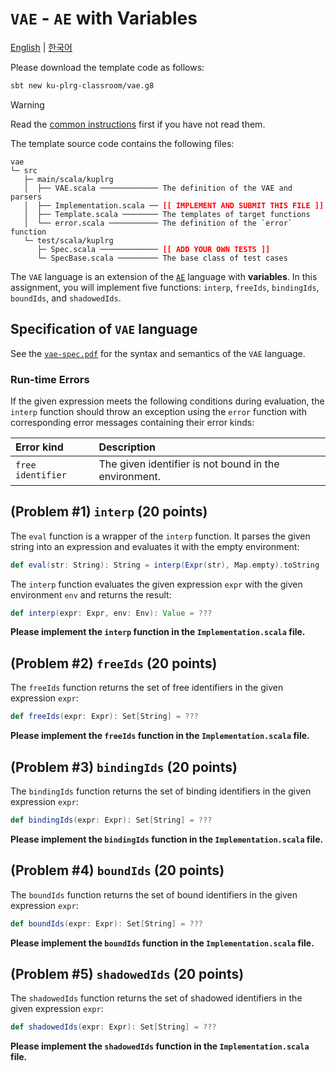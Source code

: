 # `VAE` - `AE` with Variables

[English](./README.md) | [한국어](./README.ko.md)

Please download the template code as follows:
```bash
sbt new ku-plrg-classroom/vae.g8
```

> [!WARNING]
>
> Read the [common instructions](https://github.com/ku-plrg-classroom/docs/blob/main/README.md) first if you have not read them.

The template source code contains the following files:
<pre><code>vae
└─ src
   ├─ main/scala/kuplrg
   │  ├── VAE.scala ───────────── The definition of the VAE and parsers
   │  ├── Implementation.scala ── <b style='color:red;'>[[ IMPLEMENT AND SUBMIT THIS FILE ]]</b>
   │  ├── Template.scala ──────── The templates of target functions
   │  └── error.scala ─────────── The definition of the `error` function
   └─ test/scala/kuplrg
      ├─ Spec.scala ───────────── <b style='color:red;'>[[ ADD YOUR OWN TESTS ]]</b>
      └─ SpecBase.scala ───────── The base class of test cases</code></pre>

The `VAE` language is an extension of the [`AE`](../ae/README.md) language with
**variables**. In this assignment, you will implement five functions: `interp`,
`freeIds`, `bindingIds`, `boundIds`, and `shadowedIds`.

## Specification of `VAE` language

See the [`vae-spec.pdf`](./vae-spec.pdf) for the syntax and semantics
of the `VAE` language.

### Run-time Errors

If the given expression meets the following conditions during evaluation,
the `interp` function should throw an exception using the `error` function
with corresponding error messages containing their error kinds:

| Error kind | Description |
|:-----------|:------------|
| `free identifier` | The given identifier is not bound in the environment. |

## (Problem #1) `interp` (20 points)

The `eval` function is a wrapper of the `interp` function. It parses the given
string into an expression and evaluates it with the empty environment:
```scala
def eval(str: String): String = interp(Expr(str), Map.empty).toString
```

The `interp` function evaluates the given expression `expr` with the given
environment `env` and returns the result:
```scala
def interp(expr: Expr, env: Env): Value = ???
```
**Please implement the `interp` function in the `Implementation.scala` file.**

## (Problem #2) `freeIds` (20 points)

The `freeIds` function returns the set of free identifiers in the given
expression `expr`:
```scala
def freeIds(expr: Expr): Set[String] = ???
```
**Please implement the `freeIds` function in the `Implementation.scala` file.**

## (Problem #3) `bindingIds` (20 points)

The `bindingIds` function returns the set of binding identifiers in the given
expression `expr`:
```scala
def bindingIds(expr: Expr): Set[String] = ???
```
**Please implement the `bindingIds` function in the `Implementation.scala` file.**

## (Problem #4) `boundIds` (20 points)

The `boundIds` function returns the set of bound identifiers in the given
expression `expr`:
```scala
def boundIds(expr: Expr): Set[String] = ???
```
**Please implement the `boundIds` function in the `Implementation.scala` file.**

## (Problem #5) `shadowedIds` (20 points)

The `shadowedIds` function returns the set of shadowed identifiers in the given
expression `expr`:
```scala
def shadowedIds(expr: Expr): Set[String] = ???
```
**Please implement the `shadowedIds` function in the `Implementation.scala` file.**
